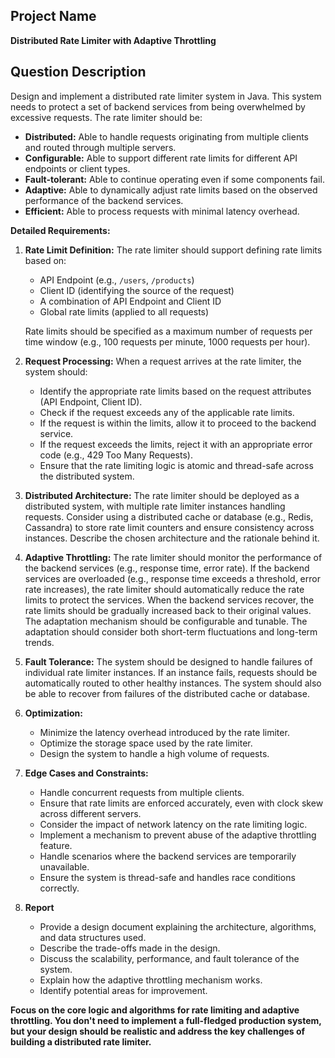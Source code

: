 ## Project Name

**Distributed Rate Limiter with Adaptive Throttling**

## Question Description

Design and implement a distributed rate limiter system in Java. This system needs to protect a set of backend services from being overwhelmed by excessive requests. The rate limiter should be:

*   **Distributed:** Able to handle requests originating from multiple clients and routed through multiple servers.
*   **Configurable:** Able to support different rate limits for different API endpoints or client types.
*   **Fault-tolerant:** Able to continue operating even if some components fail.
*   **Adaptive:** Able to dynamically adjust rate limits based on the observed performance of the backend services.
*   **Efficient:** Able to process requests with minimal latency overhead.

**Detailed Requirements:**

1.  **Rate Limit Definition:** The rate limiter should support defining rate limits based on:

    *   API Endpoint (e.g., `/users`, `/products`)
    *   Client ID (identifying the source of the request)
    *   A combination of API Endpoint and Client ID
    *   Global rate limits (applied to all requests)

    Rate limits should be specified as a maximum number of requests per time window (e.g., 100 requests per minute, 1000 requests per hour).

2.  **Request Processing:** When a request arrives at the rate limiter, the system should:

    *   Identify the appropriate rate limits based on the request attributes (API Endpoint, Client ID).
    *   Check if the request exceeds any of the applicable rate limits.
    *   If the request is within the limits, allow it to proceed to the backend service.
    *   If the request exceeds the limits, reject it with an appropriate error code (e.g., 429 Too Many Requests).
    *   Ensure that the rate limiting logic is atomic and thread-safe across the distributed system.

3.  **Distributed Architecture:** The rate limiter should be deployed as a distributed system, with multiple rate limiter instances handling requests.  Consider using a distributed cache or database (e.g., Redis, Cassandra) to store rate limit counters and ensure consistency across instances.  Describe the chosen architecture and the rationale behind it.

4.  **Adaptive Throttling:** The rate limiter should monitor the performance of the backend services (e.g., response time, error rate). If the backend services are overloaded (e.g., response time exceeds a threshold, error rate increases), the rate limiter should automatically reduce the rate limits to protect the services.  When the backend services recover, the rate limits should be gradually increased back to their original values. The adaptation mechanism should be configurable and tunable. The adaptation should consider both short-term fluctuations and long-term trends.

5.  **Fault Tolerance:** The system should be designed to handle failures of individual rate limiter instances. If an instance fails, requests should be automatically routed to other healthy instances. The system should also be able to recover from failures of the distributed cache or database.

6.  **Optimization:**

    *   Minimize the latency overhead introduced by the rate limiter.
    *   Optimize the storage space used by the rate limiter.
    *   Design the system to handle a high volume of requests.

7.  **Edge Cases and Constraints:**

    *   Handle concurrent requests from multiple clients.
    *   Ensure that rate limits are enforced accurately, even with clock skew across different servers.
    *   Consider the impact of network latency on the rate limiting logic.
    *   Implement a mechanism to prevent abuse of the adaptive throttling feature.
    *   Handle scenarios where the backend services are temporarily unavailable.
    *   Ensure the system is thread-safe and handles race conditions correctly.

8.  **Report**
    *   Provide a design document explaining the architecture, algorithms, and data structures used.
    *   Describe the trade-offs made in the design.
    *   Discuss the scalability, performance, and fault tolerance of the system.
    *   Explain how the adaptive throttling mechanism works.
    *   Identify potential areas for improvement.

**Focus on the core logic and algorithms for rate limiting and adaptive throttling.  You don't need to implement a full-fledged production system, but your design should be realistic and address the key challenges of building a distributed rate limiter.**
